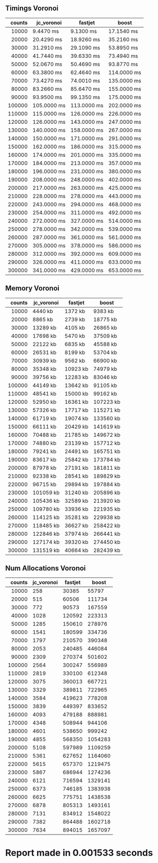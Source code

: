## Timings Voronoi

| counts | jc_voronoi  | fastjet     | boost       |
|-------:|-------------|-------------|-------------|
| 10000  | 9.4470 ms   | 9.1300 ms   | 17.1540 ms  | 
| 20000  | 20.4290 ms  | 18.9260 ms  | 35.2160 ms  | 
| 30000  | 31.2910 ms  | 29.1090 ms  | 53.8950 ms  | 
| 40000  | 41.7440 ms  | 39.6330 ms  | 73.4940 ms  | 
| 50000  | 52.0670 ms  | 50.4690 ms  | 93.8770 ms  | 
| 60000  | 63.3800 ms  | 62.4640 ms  | 114.0000 ms | 
| 70000  | 73.4270 ms  | 74.0010 ms  | 135.0000 ms | 
| 80000  | 83.2660 ms  | 85.6470 ms  | 155.0000 ms | 
| 90000  | 93.9500 ms  | 99.1350 ms  | 175.0000 ms | 
| 100000 | 105.0000 ms | 113.0000 ms | 202.0000 ms | 
| 110000 | 115.0000 ms | 126.0000 ms | 226.0000 ms | 
| 120000 | 126.0000 ms | 143.0000 ms | 247.0000 ms | 
| 130000 | 140.0000 ms | 158.0000 ms | 267.0000 ms | 
| 140000 | 150.0000 ms | 171.0000 ms | 291.0000 ms | 
| 150000 | 162.0000 ms | 186.0000 ms | 315.0000 ms | 
| 160000 | 174.0000 ms | 201.0000 ms | 335.0000 ms | 
| 170000 | 184.0000 ms | 213.0000 ms | 357.0000 ms | 
| 180000 | 196.0000 ms | 231.0000 ms | 380.0000 ms | 
| 190000 | 208.0000 ms | 248.0000 ms | 402.0000 ms | 
| 200000 | 217.0000 ms | 263.0000 ms | 425.0000 ms | 
| 210000 | 228.0000 ms | 278.0000 ms | 443.0000 ms | 
| 220000 | 243.0000 ms | 294.0000 ms | 468.0000 ms | 
| 230000 | 254.0000 ms | 311.0000 ms | 492.0000 ms | 
| 240000 | 272.0000 ms | 327.0000 ms | 514.0000 ms | 
| 250000 | 278.0000 ms | 342.0000 ms | 539.0000 ms | 
| 260000 | 287.0000 ms | 361.0000 ms | 561.0000 ms | 
| 270000 | 305.0000 ms | 378.0000 ms | 586.0000 ms | 
| 280000 | 312.0000 ms | 392.0000 ms | 609.0000 ms | 
| 290000 | 326.0000 ms | 411.0000 ms | 633.0000 ms | 
| 300000 | 341.0000 ms | 429.0000 ms | 653.0000 ms | 


## Memory Voronoi

| counts | jc_voronoi | fastjet  | boost     |
|-------:|------------|----------|-----------|
| 10000  | 4440 kb    | 1372 kb  | 9383 kb   | 
| 20000  | 8865 kb    | 2739 kb  | 18775 kb  | 
| 30000  | 13289 kb   | 4105 kb  | 26865 kb  | 
| 40000  | 17698 kb   | 5470 kb  | 37509 kb  | 
| 50000  | 22122 kb   | 6835 kb  | 45588 kb  | 
| 60000  | 26531 kb   | 8199 kb  | 53704 kb  | 
| 70000  | 30939 kb   | 9562 kb  | 66900 kb  | 
| 80000  | 35348 kb   | 10923 kb | 74979 kb  | 
| 90000  | 39756 kb   | 12283 kb | 83046 kb  | 
| 100000 | 44149 kb   | 13642 kb | 91105 kb  | 
| 110000 | 48541 kb   | 15000 kb | 99162 kb  | 
| 120000 | 52950 kb   | 16361 kb | 107223 kb | 
| 130000 | 57326 kb   | 17717 kb | 115271 kb | 
| 140000 | 61719 kb   | 19074 kb | 133560 kb | 
| 150000 | 66111 kb   | 20429 kb | 141619 kb | 
| 160000 | 70488 kb   | 21785 kb | 149672 kb | 
| 170000 | 74880 kb   | 23139 kb | 157712 kb | 
| 180000 | 79241 kb   | 24491 kb | 165751 kb | 
| 190000 | 83617 kb   | 25842 kb | 173784 kb | 
| 200000 | 87978 kb   | 27191 kb | 181811 kb | 
| 210000 | 92338 kb   | 28541 kb | 189829 kb | 
| 220000 | 96715 kb   | 29894 kb | 197884 kb | 
| 230000 | 101059 kb  | 31240 kb | 205896 kb | 
| 240000 | 105436 kb  | 32589 kb | 213920 kb | 
| 250000 | 109780 kb  | 33936 kb | 221935 kb | 
| 260000 | 114125 kb  | 35281 kb | 229938 kb | 
| 270000 | 118485 kb  | 36627 kb | 258422 kb | 
| 280000 | 122846 kb  | 37974 kb | 266441 kb | 
| 290000 | 127174 kb  | 39320 kb | 274450 kb | 
| 300000 | 131519 kb  | 40664 kb | 282439 kb | 


## Num Allocations Voronoi

| counts | jc_voronoi | fastjet | boost   |
|-------:|------------|---------|---------|
| 10000  | 258        | 30385   | 55797   | 
| 20000  | 515        | 60506   | 111734  | 
| 30000  | 772        | 90573   | 167559  | 
| 40000  | 1028       | 120592  | 223313  | 
| 50000  | 1285       | 150610  | 278976  | 
| 60000  | 1541       | 180599  | 334736  | 
| 70000  | 1797       | 210570  | 390348  | 
| 80000  | 2053       | 240485  | 446084  | 
| 90000  | 2309       | 270374  | 501602  | 
| 100000 | 2564       | 300247  | 556989  | 
| 110000 | 2819       | 330100  | 612348  | 
| 120000 | 3075       | 360013  | 667721  | 
| 130000 | 3329       | 389811  | 722965  | 
| 140000 | 3584       | 419623  | 778208  | 
| 150000 | 3839       | 449397  | 833652  | 
| 160000 | 4093       | 479188  | 888981  | 
| 170000 | 4348       | 508944  | 944106  | 
| 180000 | 4601       | 538650  | 999242  | 
| 190000 | 4855       | 568350  | 1054283 | 
| 200000 | 5108       | 597989  | 1109259 | 
| 210000 | 5361       | 627652  | 1164060 | 
| 220000 | 5615       | 657370  | 1219475 | 
| 230000 | 5867       | 686944  | 1274236 | 
| 240000 | 6121       | 716594  | 1329141 | 
| 250000 | 6373       | 746185  | 1383938 | 
| 260000 | 6625       | 775751  | 1438538 | 
| 270000 | 6878       | 805313  | 1493161 | 
| 280000 | 7131       | 834912  | 1548022 | 
| 290000 | 7382       | 864488  | 1602718 | 
| 300000 | 7634       | 894015  | 1657097 | 


# Report made in 0.001533 seconds
